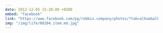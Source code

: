 ```yaml
---
date: 2012-12-05 15:20:09 +0200
embed: "facebook"
link: "https://www.facebook.com/pg/rebbix.company/photos/?tab=album&album_id=195629443895675"
img: "/img/life/00204_item.md.jpg"
---
```

